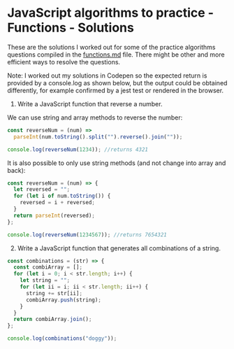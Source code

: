 # JavaScript algorithms to practice - Functions - Solutions

These are the solutions I worked out for some of the practice algorithms questions compiled in the [functions.md](functions.md) file. There might be other and more efficient ways to resolve the questions.

Note: I worked out my solutions in Codepen so the expected return is provided by a console.log as shown below, but the output could be obtained differently, for example confirmed by a jest test or rendered in the browser.

1. Write a JavaScript function that reverse a number.

We can use string and array methods to reverse the number:

```js
const reverseNum = (num) =>
  parseInt(num.toString().split("").reverse().join(""));

console.log(reverseNum(1234)); //returns 4321
```

It is also possible to only use string methods (and not change into array and back):

```js
const reverseNum = (num) => {
  let reversed = "";
  for (let i of num.toString()) {
    reversed = i + reversed;
  }
  return parseInt(reversed);
};

console.log(reverseNum(1234567)); //returns 7654321
```

2. Write a JavaScript function that generates all combinations of a string.

```js
const combinations = (str) => {
  const combiArray = [];
  for (let i = 0; i < str.length; i++) {
    let string = "";
    for (let ii = i; ii < str.length; ii++) {
      string += str[ii];
      combiArray.push(string);
    }
  }
  return combiArray.join();
};

console.log(combinations("doggy"));
```
